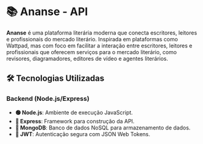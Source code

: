# 📚 Ananse - API

**Ananse** é uma plataforma literária moderna que conecta escritores, leitores e profissionais do mercado literário. Inspirada em plataformas como Wattpad, mas com foco em facilitar a interação entre escritores, leitores e profissionais que oferecem serviços para o mercado literário, como revisores, diagramadores, editores de vídeo e agentes literários.

## 🛠️ Tecnologias Utilizadas

### Backend (Node.js/Express)
- **🟢 Node.js**: Ambiente de execução JavaScript.
- **🚂 Express**: Framework para construção da API.
- **🍃 MongoDB**: Banco de dados NoSQL para armazenamento de dados.
- **🔐 JWT**: Autenticação segura com JSON Web Tokens.
